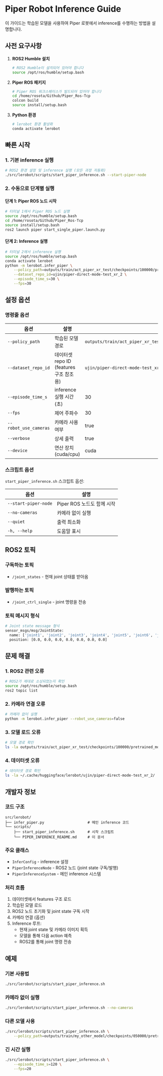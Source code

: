 # Piper Robot Inference Guide

이 가이드는 학습된 모델을 사용하여 Piper 로봇에서 inference를 수행하는 방법을 설명합니다.

## 사전 요구사항

1. **ROS2 Humble 설치**
   ```bash
   # ROS2 Humble이 설치되어 있어야 합니다
   source /opt/ros/humble/setup.bash
   ```

2. **Piper ROS 패키지**
   ```bash
   # Piper ROS 워크스페이스가 빌드되어 있어야 합니다
   cd /home/rosota/Github/Piper_Ros-Tcp
   colcon build
   source install/setup.bash
   ```

3. **Python 환경**
   ```bash
   # lerobot 환경 활성화
   conda activate lerobot
   ```

## 빠른 시작

### 1. 기본 inference 실행

```bash
# ROS2 환경 설정 및 inference 실행 (모든 과정 자동화)
./src/lerobot/scripts/start_piper_inference.sh --start-piper-node
```

### 2. 수동으로 단계별 실행

#### 단계 1: Piper ROS 노드 시작
```bash
# 터미널 1에서 Piper ROS 노드 실행
source /opt/ros/humble/setup.bash
cd /home/rosota/Github/Piper_Ros-Tcp
source install/setup.bash
ros2 launch piper start_single_piper.launch.py
```

#### 단계 2: Inference 실행
```bash
# 터미널 2에서 inference 실행
source /opt/ros/humble/setup.bash
conda activate lerobot
python -m lerobot.infer_piper \
    --policy_path=outputs/train/act_piper_xr_test/checkpoints/100000/pretrained_model \
    --dataset_repo_id=ujin/piper-direct-mode-test_xr_2 \
    --episode_time_s=30 \
    --fps=30
```

## 설정 옵션

### 명령줄 옵션

| 옵션 | 설명 | 기본값 |
|------|------|--------|
| `--policy_path` | 학습된 모델 경로 | `outputs/train/act_piper_xr_test/checkpoints/100000/pretrained_model` |
| `--dataset_repo_id` | 데이터셋 repo ID (features 구조 참조용) | `ujin/piper-direct-mode-test_xr_2` |
| `--episode_time_s` | inference 실행 시간 (초) | 30 |
| `--fps` | 제어 주파수 | 30 |
| `--robot_use_cameras` | 카메라 사용 여부 | true |
| `--verbose` | 상세 출력 | true |
| `--device` | 연산 장치 (cuda/cpu) | cuda |

### 스크립트 옵션

`start_piper_inference.sh` 스크립트 옵션:

| 옵션 | 설명 |
|------|------|
| `--start-piper-node` | Piper ROS 노드도 함께 시작 |
| `--no-cameras` | 카메라 없이 실행 |
| `--quiet` | 출력 최소화 |
| `-h, --help` | 도움말 표시 |

## ROS2 토픽

### 구독하는 토픽
- `/joint_states` - 현재 joint 상태를 받아옴

### 발행하는 토픽  
- `/joint_ctrl_single` - joint 명령을 전송

### 토픽 메시지 형식
```bash
# Joint state message 형식
sensor_msgs/msg/JointState:
  name: ['joint1', 'joint2', 'joint3', 'joint4', 'joint5', 'joint6', 'joint7']
  position: [0.0, 0.0, 0.0, 0.0, 0.0, 0.0, 0.0]
```

## 문제 해결

### 1. ROS2 관련 오류
```bash
# ROS2가 제대로 소싱되었는지 확인
source /opt/ros/humble/setup.bash
ros2 topic list
```

### 2. 카메라 연결 오류
```bash
# 카메라 없이 실행
python -m lerobot.infer_piper --robot_use_cameras=false
```

### 3. 모델 로드 오류
```bash
# 모델 경로 확인
ls -la outputs/train/act_piper_xr_test/checkpoints/100000/pretrained_model/
```

### 4. 데이터셋 오류
```bash
# 데이터셋 경로 확인
ls -la ~/.cache/huggingface/lerobot/ujin/piper-direct-mode-test_xr_2/
```

## 개발자 정보

### 코드 구조
```
src/lerobot/
├── infer_piper.py                    # 메인 inference 코드
└── scripts/
    ├── start_piper_inference.sh      # 시작 스크립트
    └── PIPER_INFERENCE_README.md     # 이 문서
```

### 주요 클래스
- `InferConfig` - inference 설정
- `PiperInferenceNode` - ROS2 노드 (joint state 구독/발행)
- `PiperInferenceSystem` - 메인 inference 시스템

### 처리 흐름
1. 데이터셋에서 features 구조 로드
2. 학습된 모델 로드
3. ROS2 노드 초기화 및 joint state 구독 시작
4. 카메라 연결 (옵션)
5. Inference 루프:
   - 현재 joint state 및 카메라 이미지 획득
   - 모델을 통해 다음 action 예측
   - ROS2를 통해 joint 명령 전송

## 예제

### 기본 사용법
```bash
./src/lerobot/scripts/start_piper_inference.sh
```

### 카메라 없이 실행
```bash
./src/lerobot/scripts/start_piper_inference.sh --no-cameras
```

### 다른 모델 사용
```bash
./src/lerobot/scripts/start_piper_inference.sh \
    --policy_path=outputs/train/my_other_model/checkpoints/050000/pretrained_model
```

### 긴 시간 실행
```bash
./src/lerobot/scripts/start_piper_inference.sh \
    --episode_time_s=120 \
    --fps=20
``` 